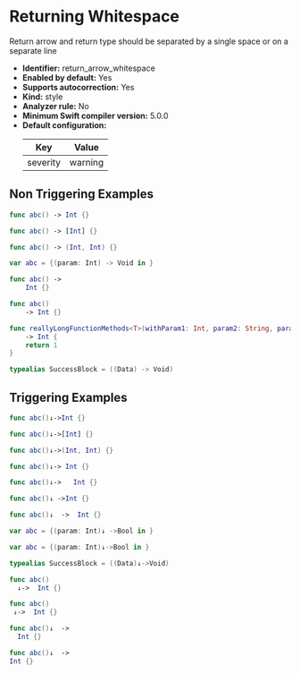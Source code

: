 # Returning Whitespace

Return arrow and return type should be separated by a single space or on a separate line

* **Identifier:** return_arrow_whitespace
* **Enabled by default:** Yes
* **Supports autocorrection:** Yes
* **Kind:** style
* **Analyzer rule:** No
* **Minimum Swift compiler version:** 5.0.0
* **Default configuration:**
  <table>
  <thead>
  <tr><th>Key</th><th>Value</th></tr>
  </thead>
  <tbody>
  <tr>
  <td>
  severity
  </td>
  <td>
  warning
  </td>
  </tr>
  </tbody>
  </table>

## Non Triggering Examples

```swift
func abc() -> Int {}
```

```swift
func abc() -> [Int] {}
```

```swift
func abc() -> (Int, Int) {}
```

```swift
var abc = {(param: Int) -> Void in }
```

```swift
func abc() ->
    Int {}
```

```swift
func abc()
    -> Int {}
```

```swift
func reallyLongFunctionMethods<T>(withParam1: Int, param2: String, param3: Bool) where T: AGenericConstraint
    -> Int {
    return 1
}
```

```swift
typealias SuccessBlock = ((Data) -> Void)
```

## Triggering Examples

```swift
func abc()↓->Int {}
```

```swift
func abc()↓->[Int] {}
```

```swift
func abc()↓->(Int, Int) {}
```

```swift
func abc()↓-> Int {}
```

```swift
func abc()↓->   Int {}
```

```swift
func abc()↓ ->Int {}
```

```swift
func abc()↓  ->  Int {}
```

```swift
var abc = {(param: Int)↓ ->Bool in }
```

```swift
var abc = {(param: Int)↓->Bool in }
```

```swift
typealias SuccessBlock = ((Data)↓->Void)
```

```swift
func abc()
  ↓->  Int {}
```

```swift
func abc()
 ↓->  Int {}
```

```swift
func abc()↓  ->
  Int {}
```

```swift
func abc()↓  ->
Int {}
```